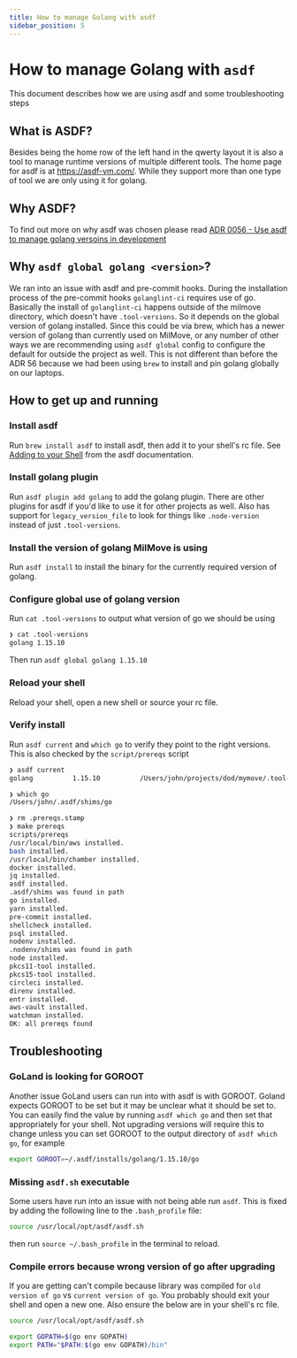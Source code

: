 ```yaml
---
title: How to manage Golang with asdf
sidebar_position: 5
---
```


# How to manage Golang with `asdf`

This document describes how we are using asdf and some troubleshooting steps

## What is ASDF?

Besides being the home row of the left hand in the qwerty layout it is also a tool to manage runtime versions of multiple different tools. The home page for asdf is at https://asdf-vm.com/. While they support more than one type of tool we are only using it for golang.

## Why ASDF?

To find out more on why asdf was chosen please read [ADR 0056 - Use asdf to manage golang versoins in development](https://github.com/transcom/mymove/blob/master/docs/adr/0056-use-asdf-to-manage-golang-versions-in-development.md)

## Why `asdf global golang <version>`?

We ran into an issue with asdf and pre-commit hooks. During the installation process of the pre-commit hooks `golanglint-ci` requires use of go. Basically the install of `golanglint-ci` happens outside of the milmove directory, which doesn't have `.tool-versions`. So it depends on the global version of golang installed. Since this could be via brew, which has a newer version of golang than currently used on MilMove, or any number of other ways we are recommending using `asdf global` config to configure the default for outside the project as well. This is not different than before the ADR 56 because we had been using `brew` to install and pin golang globally on our laptops.

## How to get up and running

### Install asdf

Run `brew install asdf` to install asdf, then add it to your shell's rc file. See [Adding to your Shell](https://asdf-vm.com/#/core-manage-asdf?id=add-to-your-shell) from the asdf documentation.

### Install golang plugin

Run `asdf plugin add golang` to add the golang plugin. There are other plugins for asdf if you'd like to use it for other projects as well. Also has support for `legacy_version_file` to look for things like `.node-version` instead of just `.tool-versions`.

### Install the version of golang MilMove is using

Run `asdf install` to install the binary for the currently required version of golang.

### Configure global use of golang version

Run `cat .tool-versions` to output what version of go we should be using

```sh
❯ cat .tool-versions
golang 1.15.10
```

Then run `asdf global golang 1.15.10`

### Reload your shell

Reload your shell, open a new shell or source your rc file.

### Verify install

Run `asdf current` and `which go` to verify they point to the right versions. This is also checked by the `script/prereqs` script

```sh
❯ asdf current
golang          1.15.10          /Users/john/projects/dod/mymove/.tool-versions

❯ which go
/Users/john/.asdf/shims/go

❯ rm .prereqs.stamp
❯ make prereqs
scripts/prereqs
/usr/local/bin/aws installed.
bash installed.
/usr/local/bin/chamber installed.
docker installed.
jq installed.
asdf installed.
.asdf/shims was found in path
go installed.
yarn installed.
pre-commit installed.
shellcheck installed.
psql installed.
nodenv installed.
.nodenv/shims was found in path
node installed.
pkcs11-tool installed.
pkcs15-tool installed.
circleci installed.
direnv installed.
entr installed.
aws-vault installed.
watchman installed.
OK: all prereqs found
```

## Troubleshooting

### GoLand is looking for GOROOT

Another issue GoLand users can run into with asdf is with GOROOT. Goland expects GOROOT to be set but it may be unclear what it should be set to. You can easily find the value by running `asdf which go` and then set that appropriately for your shell. Not upgrading versions will require this to change unless you can set GOROOT to the output directory of `asdf which go`, for example

```sh
export GOROOT=~/.asdf/installs/golang/1.15.10/go
```

### Missing `asdf.sh` executable

Some users have run into an issue with not being able run `asdf`. This is fixed by adding the following line to the `.bash_profile` file:

```sh
source /usr/local/opt/asdf/asdf.sh
```

then run `source ~/.bash_profile` in the terminal to reload.

### Compile errors because wrong version of go after upgrading

If you are getting can't compile because library was compiled for `old version of go` vs `current version of go`. You probably should exit your shell and open a new one. Also ensure the below are in your shell's rc file.

```sh
source /usr/local/opt/asdf/asdf.sh

export GOPATH=$(go env GOPATH)
export PATH="$PATH:$(go env GOPATH)/bin"
```
